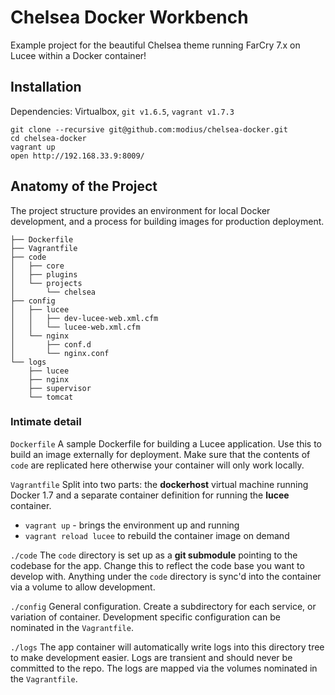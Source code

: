 # Chelsea Docker Workbench

Example project for the beautiful Chelsea theme running FarCry 7.x on Lucee within a Docker container!


## Installation

Dependencies: Virtualbox, `git v1.6.5`, `vagrant v1.7.3`

```
git clone --recursive git@github.com:modius/chelsea-docker.git
cd chelsea-docker
vagrant up
open http://192.168.33.9:8009/
```

## Anatomy of the Project

The project structure provides an environment for local Docker development, and a process for building images for production deployment.

```
├── Dockerfile
├── Vagrantfile
├── code
│   ├── core
│   ├── plugins
│   └── projects
│       └── chelsea
├── config
│   ├── lucee
│   │   ├── dev-lucee-web.xml.cfm
│   │   └── lucee-web.xml.cfm
│   └── nginx
│       ├── conf.d
│       └── nginx.conf
└── logs
    ├── lucee
    ├── nginx
    ├── supervisor
    └── tomcat
```

### Intimate detail

`Dockerfile`
A sample Dockerfile for building a Lucee application. Use this to build an image externally for deployment.  Make sure that the contents of `code` are replicated here otherwise your container will only work locally.

`Vagrantfile`
Split into two parts: the **dockerhost** virtual machine running Docker 1.7 and a separate container definition for running the **lucee** container.

- `vagrant up` - brings the environment up and running
- `vagrant reload lucee` to rebuild the container image on demand

`./code`
The `code` directory is set up as a **git submodule** pointing to the codebase for the app. Change this to reflect the code base you want to develop with.  Anything under the `code` directory is sync'd into the container via a volume to allow development.

`./config`
General configuration. Create a subdirectory for each service, or variation of container. Development specific configuration can be nominated in the `Vagrantfile`.

`./logs`
The app container will automatically write logs into this directory tree to make development easier. Logs are transient and should never be committed to the repo.  The logs are mapped via the volumes nominated in the `Vagrantfile`.
